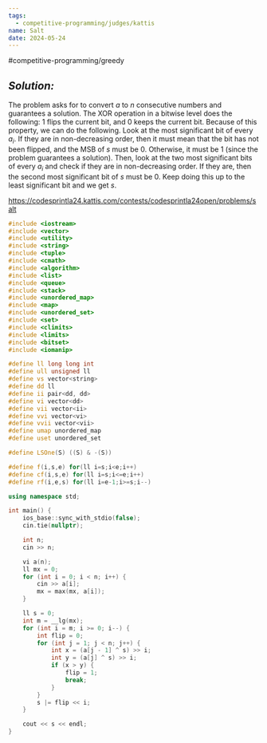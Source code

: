 ```yaml
---
tags:
  - competitive-programming/judges/kattis
name: Salt
date: 2024-05-24
---
```

#competitive-programming/greedy 
## _Solution:_
The problem asks for to convert $a$ to $n$ consecutive numbers and guarantees a solution. The XOR operation in a bitwise level does the following: $1$ flips the current bit, and $0$ keeps the current bit. Because of this property, we can do the following. Look at the most significant bit of every $a_i$. If they are in non-decreasing order, then it must mean that the bit has not been flipped, and the MSB of $s$ must be 0. Otherwise, it must be $1$ (since the problem guarantees a solution). Then, look at the two most significant bits of every $a_i$ and check if they are in non-decreasing order. If they are, then the second most significant bit of $s$ must be $0$. Keep doing this up to the least significant bit and we get $s$.

https://codesprintla24.kattis.com/contests/codesprintla24open/problems/salt
```cpp
#include <iostream>
#include <vector>
#include <utility>
#include <string>
#include <tuple>
#include <cmath>
#include <algorithm>
#include <list>
#include <queue>
#include <stack>
#include <unordered_map>
#include <map>
#include <unordered_set>
#include <set>
#include <climits>
#include <limits>
#include <bitset>
#include <iomanip>

#define ll long long int
#define ull unsigned ll
#define vs vector<string>
#define dd ll
#define ii pair<dd, dd>
#define vi vector<dd>
#define vii vector<ii>
#define vvi vector<vi>
#define vvii vector<vii>
#define umap unordered_map
#define uset unordered_set

#define LSOne(S) ((S) & -(S))

#define f(i,s,e) for(ll i=s;i<e;i++)
#define cf(i,s,e) for(ll i=s;i<=e;i++)
#define rf(i,e,s) for(ll i=e-1;i>=s;i--)

using namespace std;

int main() {
    ios_base::sync_with_stdio(false);
    cin.tie(nullptr);

    int n;
    cin >> n;

    vi a(n);
    ll mx = 0;
    for (int i = 0; i < n; i++) {
        cin >> a[i];
        mx = max(mx, a[i]);
    }

    ll s = 0;
    int m = __lg(mx);
    for (int i = m; i >= 0; i--) {
        int flip = 0;
        for (int j = 1; j < n; j++) {
            int x = (a[j - 1] ^ s) >> i;
            int y = (a[j] ^ s) >> i;
            if (x > y) {
                flip = 1;
                break;
            }
        }
        s |= flip << i;
    }

    cout << s << endl;
}
```